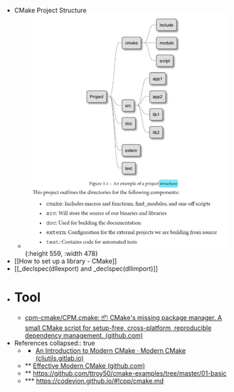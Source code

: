 - CMake Project Structure
	- ![image.png](../assets/image_1682986516652_0.png){:height 559, :width 478}
- [[How to set up a library - CMake]]
- [[_declspec(dllexport) and _declspec(dllimport)]]
- # Tool
	- [cpm-cmake/CPM.cmake: 📦 CMake's missing package manager. A small CMake script for setup-free, cross-platform, reproducible dependency management. (github.com)](https://github.com/cpm-cmake/CPM.cmake)
- References
  collapsed:: true
	- * [An Introduction to Modern CMake · Modern CMake (cliutils.gitlab.io)](https://cliutils.gitlab.io/modern-cmake/)
	- ** [Effective Modern CMake (github.com)](https://gist.github.com/mbinna/c61dbb39bca0e4fb7d1f73b0d66a4fd1)
	- ** https://github.com/ttroy50/cmake-examples/tree/master/01-basic
	- *** https://codevion.github.io/#!cpp/cmake.md
